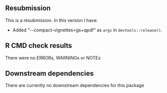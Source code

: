 ## Resubmission
This is a resubmission. In this version I have:

* Added "--compact-vignettes=gs+qpdf" as `args` in `devtools::release()`.

## R CMD check results
 
There were no ERRORs, WARNINGs or NOTEs

## Downstream dependencies

There are currently no downstream dependencies for this package
